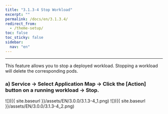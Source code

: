 ```yaml
---
title: "3.1.3-4 Stop Workload"
excerpt: ""
permalink: /docs/en/3.1.3.4/
redirect_from:
  - /theme-setup/
toc: false
toc_sticky: false
sidebar:
  nav: "en"
---
```



---

This feature allows you to stop a deployed workload. Stopping a workload will delete the corresponding pods.

### a\) Service → Select Application Map → Click the [Action] button on a running workload → Stop.
![]({{ site.baseurl }}/assets/EN/3.0.0/3.1.3-4_1.png)
![]({{ site.baseurl }}/assets/EN/3.0.0/3.1.3-4_2.png)
